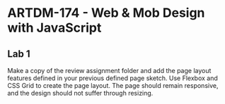 # ARTDM-174 - Web & Mob Design with JavaScript

<h2>Lab 1</h2>
<p>Make a copy of the review assignment folder and add the page layout features defined in your previous defined page sketch. 
  Use Flexbox and CSS Grid to create the page layout. The page should remain responsive, and the design should not suffer through resizing.
</p>
